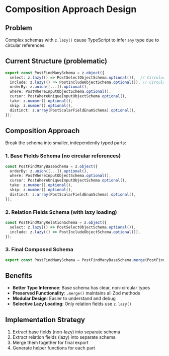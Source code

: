 # Composition Approach Design

## Problem
Complex schemas with `z.lazy()` cause TypeScript to infer `any` type due to circular references.

## Current Structure (problematic)
```typescript
export const PostFindManySchema = z.object({
  select: z.lazy(() => PostSelectObjectSchema.optional()),  // Circular reference
  include: z.lazy(() => PostIncludeObjectSchema.optional()), // Circular reference
  orderBy: z.union([...]).optional(),
  where: PostWhereInputObjectSchema.optional(),
  cursor: PostWhereUniqueInputObjectSchema.optional(),
  take: z.number().optional(),
  skip: z.number().optional(),
  distinct: z.array(PostScalarFieldEnumSchema).optional(),
});
```

## Composition Approach
Break the schema into smaller, independently typed parts:

### 1. Base Fields Schema (no circular references)
```typescript
const PostFindManyBaseSchema = z.object({
  orderBy: z.union([...]).optional(),
  where: PostWhereInputObjectSchema.optional(),
  cursor: PostWhereUniqueInputObjectSchema.optional(),
  take: z.number().optional(),
  skip: z.number().optional(),
  distinct: z.array(PostScalarFieldEnumSchema).optional(),
});
```

### 2. Relation Fields Schema (with lazy loading)
```typescript
const PostFindManyRelationSchema = z.object({
  select: z.lazy(() => PostSelectObjectSchema.optional()),
  include: z.lazy(() => PostIncludeObjectSchema.optional()),
});
```

### 3. Final Composed Schema
```typescript
export const PostFindManySchema = PostFindManyBaseSchema.merge(PostFindManyRelationSchema);
```

## Benefits
- **Better Type Inference**: Base schema has clear, non-circular types
- **Preserved Functionality**: `.merge()` maintains all Zod methods
- **Modular Design**: Easier to understand and debug
- **Selective Lazy Loading**: Only relation fields use `z.lazy()`

## Implementation Strategy
1. Extract base fields (non-lazy) into separate schema
2. Extract relation fields (lazy) into separate schema  
3. Merge them together for final export
4. Generate helper functions for each part